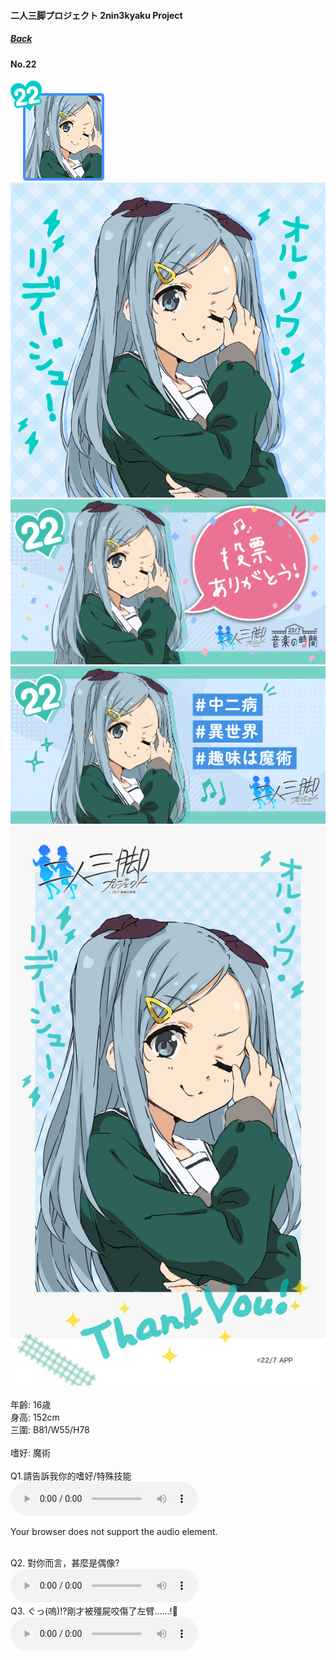 #### 二人三脚プロジェクト 2nin3kyaku Project
##### [Back](2nin3kyaku_List.md)

#### No.22
<img src="../../../Img/Nanaon/2nin3kyaku/22/22_thumb.png"><br>
<img src="../../../Img/Nanaon/2nin3kyaku/22/22_main.png"><br>
<img src="../../../Img/Nanaon/2nin3kyaku/22/22_thanks.png"><br>
<img src="../../../Img/Nanaon/2nin3kyaku/22/22_desc.png"><br>
<img src="../../../Img/Nanaon/2nin3kyaku/22/22_wallpaper.jpg"><br>
<br>
年齡: 16歳<br>
身高: 152cm<br>
三圍: B81/W55/H78<br>
<br>
嗜好: 魔術<br>
<br>
Q1.請告訴我你的嗜好/特殊技能<br>
<audio controls="controls">
  <source type="audio/mp3" src="../../../Resources/2nin3kyaku/No22_voice_1.mp3"></source>
  <p>Your browser does not support the audio element.</p>
</audio><br>
Q2. 對你而言，甚麼是偶像? <br>
<audio controls="controls">
  <source type="audio/mp3" src="../../../Resources/2nin3kyaku/No22_voice_2.mp3"></source>
  <p>Your browser does not support the audio element.</p>
</audio><br>
Q3. ぐっ(嗚)!?剛才被殭屍咬傷了左臂……!🧟 <br>
<audio controls="controls">
  <source type="audio/mp3" src="../../../Resources/2nin3kyaku/No22_voice_3.mp3"></source>
  <p>Your browser does not support the audio element.</p>
</audio><br>